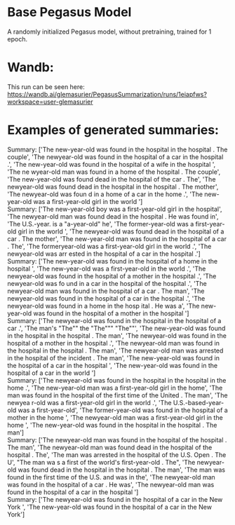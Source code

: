 # Base Pegasus Model
A randomly initialized Pegasus model, without pretraining, trained for 1 epoch.

# Wandb:
This run can be seen here: https://wandb.ai/glemasurier/PegasusSummarization/runs/1eiapfws?workspace=user-glemasurier

# Examples of generated summaries:  
Summary: ['The new-year-old was found in the hospital in the hospital . The couple', 'The newyear-old was found in the hospital of a car in the hospital .', 'The new-year-old was found in the hospital of a wife in the hospital ', 'The ne
wyear-old man was found in a home of the hospital . The couple', 'The new-year-old was found dead in the hospital of the car . The', 'The newyear-old was found dead in the hospital in the hospital . The mother', 'The newyear-old was foun
d in a home of a car in the home .', 'The new-year-old was a first-year-old girl in the world ']  
Summary: ['The new-year-old boy was a first-year-old girl in the hospital', 'The newyear-old man was found dead in the hospital . He was found in', 'The U.S.-year. is a "a-year-old" he', 'The former-year-old was a first-year-old girl in 
the world ', 'The newyear-old was found dead in the hospital of a car . The mother', 'The new-year-old man was found in the hospital of a car . The', 'The formeryear-old was a first-year-old girl in the world .', 'The newyear-old was arr
ested in the hospital of a car in the hospital .']  
Summary: ['The new-year-old was found in the hospital of a home in the hospital ', 'The new-year-old was a first-year-old in the world .', 'The newyear-old was found in the hospital of a mother in the hospital .', 'The newyear-old was fo
und in a car in the hospital of the hospital .', 'The newyear-old man was found in the hospital of a car . The man', 'The newyear-old was found in the hospital of a car in the hospital .', 'The newyear-old was found in a home in the hosp
ital . He was a', 'The new-year-old was found in the hospital of a mother in the hospital ']  
Summary: ['The newyear-old was found in the hospital in the hospital of a car .', 'The man\'s "The"" the "The""" "The""', 'The new-year-old was found in the hospital in the hospital . The man', 'The newyear-old was found in the hospital 
of a mother in the hospital .', 'The newyear-old man was found in the hospital in the hospital . The man', 'The newyear-old man was arrested in the hospital of the incident . The man', 'The new-year-old was found in the hospital of a car
 in the hospital ', 'The new-year-old was found in the hospital of a car in the world ']  
Summary: ['The newyear-old was found in the hospital in the hospital in the home .', 'The new-year-old man was a first-year-old girl in the home', 'The man was found in the hospital of the first time of the United . The man', 'The newyea
r-old was a first-year-old girl in the world .', 'The U.S.-based-year-old was a first-year-old', 'The former-year-old was found in the hospital of a mother in the home ', 'The newyear-old man was a first-year-old girl in the home ', 'The
 new-year-old was found in the hospital in the hospital . The man']  
Summary: ['The newyear-old man was found in the hospital of the hospital . The man', 'The newyear-old man was found dead in the hospital of the hospital . The', 'The man was arrested in the hospital of the U.S. Open . The U', "The man wa
s a first of the world's first-year-old . The", 'The newyear-old was found dead in the hospital in the hospital . The man', 'The man was found in the first time of the U.S. and was in the', 'The newyear-old man was found in the hospital 
of a car . He was', 'The newyear-old man was found in the hospital of a car in the hospital ']  
Summary: ['The newyear-old was found in the hospital of a car in the New York ', 'The new-year-old was found in the hospital of a car in the New York']



